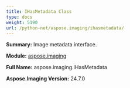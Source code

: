 ```yaml
---
title: IHasMetadata Class
type: docs
weight: 5190
url: /python-net/aspose.imaging/ihasmetadata/
---
```


**Summary:** Image metadata interface.

**Module:** [aspose.imaging](/imaging/python-net/aspose.imaging/)

**Full Name:** aspose.imaging.IHasMetadata

**Aspose.Imaging Version:** 24.7.0



